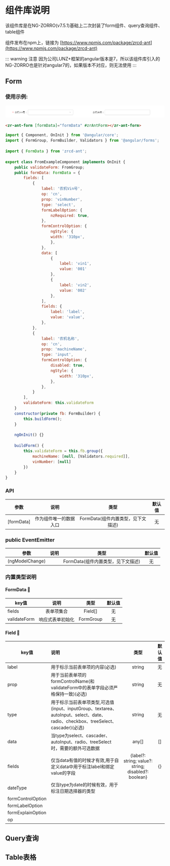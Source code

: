 # 组件库说明

该组件库是在NG-ZORRO(v7.5.1)基础上二次封装了form组件、query查询组件、table组件

组件发布在npm上，链接为 [https://www.npmjs.com/package/zrcd-ant](https://www.npmjs.com/package/zrcd-ant)

::: warning 注意
因为公司LUNZ+框架的angular版本是7，所以该组件库引入的NG-ZORRO也是针对angular7的，如果版本不对应，则无法使用
:::

## Form

### 使用示例:


![An image](../.vuepress/public/zrcd-ant/form.png)


```html
<zr-ant-form [formData]="formData" #zrAntForm></zr-ant-form>
```

```javascript
import { Component, OnInit } from '@angular/core';
import { FormGroup, FormBuilder, Validators } from '@angular/forms';

import { FormData } from 'zrcd-ant';

export class FromExampleComponent implements OnInit {
    public validateForm: FromGroup;
    public formData: FormData = {
        fields: [
            {
                label: '农机Vin号',
                op: 'cn',
                prop: 'vinNumber',
                type: 'select',
                formLabelOption: {
                    nzRequired: true,
                },
                formControlOption: {
                    ngStyle: {
                    width: '310px',
                    },
                },
                data: [
                    {
                        label: 'vin1',
                        value: '001'
                    },
                    {
                        label: 'vin2',
                        value: '002'
                    },
                ],
                fields: {
                    label: 'label',
                    value: 'value',
                },
            },
            {
                label: '农机名称',
                op: 'cn',
                prop: 'machineName',
                type: 'input',
                formControlOption: {
                    disabled: true,
                    ngStyle: {
                        width: '310px',
                    },
                },
            }
        ],
        validateForm: this.validateForm
    }
    constructor(private fb: FormBuilder) {
        this.buildForm();
    }

    ngOnInit() {}

    buildForm() {
        this.validateForm = this.fb.group({
            machineName: [null, [Validators.required]],
            vinNumber: [null]
        })
    }
}

```

### API

| 参数          | 说明          | 类型   | 默认值 |
| ------------- |:----------------------:| :-----:| :-------------:| 
| [formData]     | 作为组件唯一的数据入口 | FormData(组件内置类型，见下文描述) | 无|

### public EventEmitter

| 参数          | 说明          | 类型   | 默认值 |
| ------------- |:----------------------:| :-----:| :-------------:| 
| (ngModelChange)    |  | FormData(组件内置类型，见下文描述) | 无|





### 内置类型说明

#### FormData :lemon:

| key值          | 说明               | 类型         | 默认值 |
| ------------- |:-------------------:| :-----:      |:-------------:| 
| fields        | 表单项集合         | Field[]  | 无|
| validateForm  | 响应式表单初始化   | FormGroup     | 无 | 

#### Field :lemon:

| key值          | 说明               | 类型         | 默认值 |
| ------------- |:-------------------| :-----:      |:-------------:| 
| label        |  用于标示当前表单项的内容(必选)        | string  | 无|
| prop         | 用于当前表单项的formControlName(和validateForm中的表单字段必须严格保持一致)(必选)   | string     | 无 | 
| type         | 用于标示当前表单项类型,可选值(input、inputGroup、textarea、autoInput、select、date、radio、checkbox、treeSelect、cascader)(必选) | string | 无 |
| data        | 当type为select、cascader、autoInput、radio、treeSelect时，需要的额外可选数据 | any[] | [] |
| fields      | 仅当data有值的时候才有效,用于自定义data中用于标注label和绑定value的字段 | {label?: string; value?: string; disabled?: boolean} | {} |
| dateType    | 仅当type为date的时候有效，用于标注日期选择器的类型 | | |
| formControlOption| | | |
| formLabelOption | | | |
| formExplainOption | | | |
| op   | | | | 

## Query查询

## Table表格